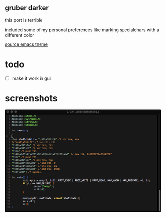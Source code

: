 ## gruber darker

this port is terrible  
  
included some of my personal preferences like marking specialchars with a different color  

[source emacs theme](https://github.com/rexim/gruber-darker-theme)
  
# todo  
 - [ ] make it work in gui

# screenshots

![](screenshots/1.png)
